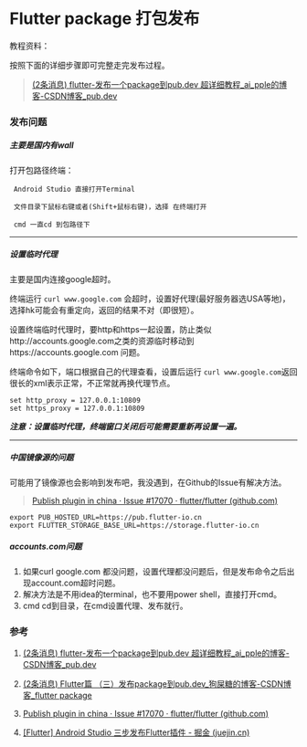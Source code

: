 # Flutter package 打包发布

教程资料：

 按照下面的详细步骤即可完整走完发布过程。

> [(2条消息) flutter-发布一个package到pub.dev 超详细教程_ai_pple的博客-CSDN博客_pub.dev](https://blog.csdn.net/ai_pple/article/details/108535418)



### 发布问题

##### 主要是国内有wall

打开包路径终端：

` Android Studio 直接打开Terminal`

` 文件目录下鼠标右键或者(Shift+鼠标右键)，选择 在终端打开`

` cmd 一直cd 到包路径下`



---

##### 设置临时代理

主要是国内连接google超时。

终端运行 `curl www.google.com` 会超时，设置好代理(最好服务器选USA等地)，选择hk可能会有重定向，返回的结果不对（即很短）。  



设置终端临时代理时，要http和https一起设置，防止类似http://accounts.google.com之类的资源临时移动到https://accounts.google.com 问题。  



终端命令如下，端口根据自己的代理查看，设置后运行 `curl www.google.com`返回很长的xml表示正常，不正常就再换代理节点。  

```
set http_proxy = 127.0.0.1:10809
set https_proxy = 127.0.0.1:10809
```

***注意：设置临时代理，终端窗口关闭后可能需要重新再设置一遍。***



---



##### 中国镜像源的问题

可能用了镜像源也会影响到发布吧，我没遇到，在Github的Issue有解决方法。

> [Publish plugin in china · Issue #17070 · flutter/flutter (github.com)](https://github.com/flutter/flutter/issues/17070)

```
export PUB_HOSTED_URL=https://pub.flutter-io.cn
export FLUTTER_STORAGE_BASE_URL=https://storage.flutter-io.cn
```

##### accounts.com问题

1. 如果curl google.com 都没问题，设置代理都没问题后，但是发布命令之后出现account.com超时问题。
2. 解决方法是不用idea的terminal，也不要用power shell，直接打开cmd。
3. cmd cd到目录，在cmd设置代理、发布就行。


### 参考

1. [(2条消息) flutter-发布一个package到pub.dev 超详细教程_ai_pple的博客-CSDN博客_pub.dev](https://blog.csdn.net/ai_pple/article/details/108535418)

2. [(2条消息) Flutter篇 （三）发布package到pub.dev_狗屎糖的博客-CSDN博客_flutter package](https://blog.csdn.net/sxt_zls/article/details/89450453)

3. [Publish plugin in china · Issue #17070 · flutter/flutter (github.com)](https://github.com/flutter/flutter/issues/17070)

4. [[Flutter] Android Studio 三步发布Flutter插件 - 掘金 (juejin.cn)](https://juejin.cn/post/6844903746913173518)
